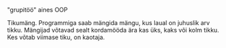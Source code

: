 "grupitöö" aines OOP

Tikumäng. Programmiga saab mängida mängu, kus laual on juhuslik arv tikku. Mängijad võtavad sealt kordamööda ära kas üks, kaks või kolm tikku. Kes võtab viimase tiku, on kaotaja.
